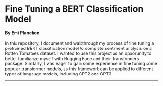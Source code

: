 # Fine Tuning a BERT Classification Model
#### By Emi Planchon

In this repository, I document and walkthrough my process of fine tuning a pretrained BERT classification model to complete sentiment analysis on a Rotten Tomatoes dataset. I wanted to use this project as an opporunity to better familiarize myself with Hugging Face and their Transformers package. Similarly, I was eager to gain some experience in fine tuning some popular transformer models, as this framework can be applied to different types of langauge models, including GPT2 and GPT3. 

***

